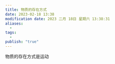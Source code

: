 ```yaml
---
title: 物质的存在方式
date: 2023-02-18 13:38
modification date: 2023 二月 18日 星期六 13:38:31
aliases:
  - 
tags:
  - 
publish: "true"
---
```


物质的存在方式是运动